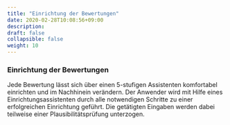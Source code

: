 ```yaml
---
title: "Einrichtung der Bewertungen"
date: 2020-02-28T10:08:56+09:00
description: 
draft: false
collapsible: false
weight: 10
---
```

### Einrichtung der Bewertungen

Jede Bewertung lässt sich über einen 5-stufigen Assistenten komfortabel einrichten und im 
Nachhinein verändern. Der Anwender wird mit Hilfe eines Einrichtungsassistenten durch alle 
notwendigen Schritte zu einer erfolgreichen Einrichtung geführt. Die getätigten Eingaben werden dabei teilweise einer Plausibilitätsprüfung unterzogen.